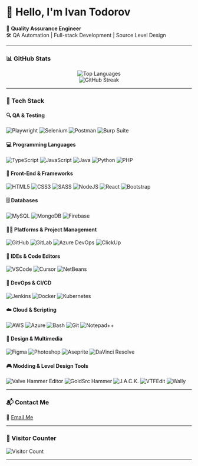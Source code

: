 # 👋 Hello, I'm Ivan Todorov

🎯 **Quality Assurance Engineer**  
🛠️ QA Automation | Full-stack Development | Source Level Design  


---

### 📊 GitHub Stats

<p align="center">
  <img src="https://github-readme-stats.vercel.app/api/top-langs/?username=mappertaurus&layout=compact&langs_count=6&theme=transparent&hide_progress=false" alt="Top Languages" /> <br/>
  <!--- <img src="https://github-readme-stats.vercel.app/api?username=mappertaurus&show_icons=true&theme=transparent&hide_rank=false" alt="Ivan's GitHub Stats" /> -->
  <img src="https://github-readme-streak-stats.herokuapp.com?user=mappertaurus&theme=transparent&date_format=M%20j%5B%2C%20Y%5D" alt="GitHub Streak" />
</p>

---

### 🧰 Tech Stack

#### 🔍 QA & Testing
![Playwright](https://img.shields.io/badge/Playwright-D65348?style=for-the-badge&logo=testcafe&logoColor=white)
![Selenium](https://img.shields.io/badge/Selenium-43B02A?style=for-the-badge&logo=selenium&logoColor=white)
![Postman](https://img.shields.io/badge/Postman-FF6C37?style=for-the-badge&logo=postman&logoColor=white)
![Burp Suite](https://img.shields.io/badge/Burp%20Suite-FF3300?style=for-the-badge&logo=burp-suite&logoColor=white)

#### 💻 Programming Languages
![TypeScript](https://img.shields.io/badge/TypeScript-3178C6?style=for-the-badge&logo=typescript&logoColor=white)
![JavaScript](https://img.shields.io/badge/JavaScript-F7DF1E?style=for-the-badge&logo=javascript&logoColor=black)
![Java](https://img.shields.io/badge/Java-ED8B00?style=for-the-badge&logoColor=white)
![Python](https://img.shields.io/badge/Python-3776AB?style=for-the-badge&logo=python&logoColor=white)
![PHP](https://img.shields.io/badge/PHP-777BB4?style=for-the-badge&logo=php&logoColor=white)

#### 🧩 Front-End & Frameworks
![HTML5](https://img.shields.io/badge/HTML5-E34F26?style=for-the-badge&logo=html5&logoColor=white)
![CSS3](https://img.shields.io/badge/CSS3-1572B6?style=for-the-badge&logo=css&logoColor=white)
![SASS](https://img.shields.io/badge/SASS-CC6699?style=for-the-badge&logo=sass&logoColor=white)
![NodeJS](https://img.shields.io/badge/Node.js-339933?style=for-the-badge&logo=nodedotjs&logoColor=white)
![React](https://img.shields.io/badge/React-20232A?style=for-the-badge&logo=react&logoColor=61DAFB)
![Bootstrap](https://img.shields.io/badge/Bootstrap-7952B3?style=for-the-badge&logo=bootstrap&logoColor=white)

#### 🗄️ Databases
![MySQL](https://img.shields.io/badge/MySQL-4479A1?style=for-the-badge&logo=mysql&logoColor=white)
![MongoDB](https://img.shields.io/badge/MongoDB-47A248?style=for-the-badge&logo=mongodb&logoColor=white)
![Firebase](https://img.shields.io/badge/Firebase-FFCA28?style=for-the-badge&logo=firebase&logoColor=black)

#### 👨‍💻 Platforms & Project Management
![GitHub](https://img.shields.io/badge/GitHub-181717?style=for-the-badge&logo=github&logoColor=white)
![GitLab](https://img.shields.io/badge/GitLab-FC6D26?style=for-the-badge&logo=gitlab&logoColor=white)
![Azure DevOps](https://img.shields.io/badge/Azure%20DevOps-0078D7?style=for-the-badge&logo=aframe&logoColor=white)
![ClickUp](https://img.shields.io/badge/ClickUp-7B68EE?style=for-the-badge&logo=clickup&logoColor=white)

#### 🧠 IDEs & Code Editors
![VSCode](https://img.shields.io/badge/VS%20Code-007ACC?style=for-the-badge&logoColor=white)
![Cursor](https://img.shields.io/badge/Cursor-666666?style=for-the-badge&logoColor=white)
![NetBeans](https://img.shields.io/badge/NetBeans-1B6AC6?style=for-the-badge&logo=apachenetbeanside&logoColor=white)

#### 🐳 DevOps & CI/CD
![Jenkins](https://img.shields.io/badge/Jenkins-D24939?style=for-the-badge&logo=jenkins&logoColor=white)
![Docker](https://img.shields.io/badge/Docker-2496ED?style=for-the-badge&logo=docker&logoColor=white)
![Kubernetes](https://img.shields.io/badge/Kubernetes-326CE5?style=for-the-badge&logo=kubernetes&logoColor=white)

#### ☁️ Cloud & Scripting
![AWS](https://img.shields.io/badge/AWS-232F3E?style=for-the-badge&logo=amazonaws&logoColor=white)
![Azure](https://img.shields.io/badge/Azure-0078D4?style=for-the-badge&logo=microsoftazure&logoColor=white)
![Bash](https://img.shields.io/badge/Bash-4EAA25?style=for-the-badge&logo=gnubash&logoColor=white)
![Git](https://img.shields.io/badge/Git-F05032?style=for-the-badge&logo=git&logoColor=white)
![Notepad++](https://img.shields.io/badge/Notepad++-90E59A?style=for-the-badge&logo=notepadplusplus&logoColor=black)

#### 🎨 Design & Multimedia
![Figma](https://img.shields.io/badge/Figma-F24E1E?style=for-the-badge&logo=figma&logoColor=white)
![Photoshop](https://img.shields.io/badge/Photoshop-31A8FF?style=for-the-badge&logo=photopea&logoColor=white)
![Aseprite](https://img.shields.io/badge/Aseprite-7D929E?style=for-the-badge&logo=aseprite&logoColor=white)
![DaVinci Resolve](https://img.shields.io/badge/DaVinci%20Resolve-000000?style=for-the-badge&logo=daVinci-resolve&logoColor=white)

#### 🎮 Modding & Level Design Tools
![Valve Hammer Editor](https://img.shields.io/badge/Hammer%20Editor%20(Source)-FF9900?style=for-the-badge&logo=steam&logoColor=white)
![GoldSrc Hammer](https://img.shields.io/badge/Hammer%20Editor%20(GoldSrc)-A52A2A?style=for-the-badge&logo=steam&logoColor=white)
![J.A.C.K.](https://img.shields.io/badge/J.A.C.K.-191970?style=for-the-badge&logo=mapbox&logoColor=white)
![VTFEdit](https://img.shields.io/badge/VTFEdit-808080?style=for-the-badge&logo=gamebanana&logoColor=white)
![Wally](https://img.shields.io/badge/Wally-6A5ACD?style=for-the-badge&logo=counter-strike&logoColor=white)

---

### 📬 Contact Me

📧 [Email Me](https://mail.google.com/mail/?view=cm&fs=1&tf=1&source=mailto&to=mappertaurus@gmail.com)

---

### 👣 Visitor Counter

![Visitor Count](https://komarev.com/ghpvc/?username=mappertaurus&color=0e75b6&style=flat)

---

